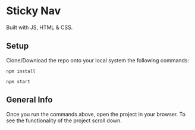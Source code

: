 # Sticky Nav
Built with JS, HTML & CSS.

## Setup
Clone/Download the repo onto your local system the following commands:
```
npm install
```
```
npm start
```
## General Info
Once you run the commands above, open the project in your browser.
To see the functionality of the project scroll down.
